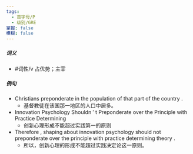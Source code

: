 ```yaml
---
tags:
  - 首字母/P
  - 级别/GRE
掌握: false
模糊: false
---
```

##### 词义
- #词性/v  占优势；主宰
##### 例句
- Christians preponderate in the population of that part of the country .
	- 基督教徒在该国那一地区的人口中居多。
- Innovation Psychology Shouldn ′ t Preponderate over the Principle with Practice Determining
	- 创新心理形成不能超过实践第一的原则
- Therefore , shaping about innovation psychology should not preponderate over the principle with practice determining theory .
	- 所以，创新心理的形成不能超过实践决定论这一原则。
